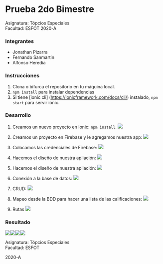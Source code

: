 # Prueba 2do Bimestre
Asignatura: Tópcios Especiales\
Facultad: ESFOT
2020-A

### Integrantes
- Jonathan Pizarra
- Fernando Sanmartin 
- Alfonso Heredia

### Instrucciones 

1. Clona o bifurca el repositorio en tu máquina local.
2. `npm install` para instalar dependencias
3. Si tiene [ionic cli] (https://ionicframework.com/docs/cli/) instalado, `npm start` para servir ionic.

### Desarrollo
1. Creamos un nuevo proyecto en Ionic: `npm install`.
![](https://raw.githubusercontent.com/SANMH/Prueba2_Topicos-/master/assets/1.PNG)

2. Creamos un proyecto en Firebase y le agregamos nuestra app:
![](https://raw.githubusercontent.com/SANMH/Prueba2_Topicos-/master/assets/2.PNG)

3. Colocamos las credenciales de Firebase: 
![](https://raw.githubusercontent.com/SANMH/Prueba2_Topicos-/master/assets/3.PNG)

4. Hacemos el diseño de nuestra apliación: 
![](https://raw.githubusercontent.com/SANMH/Prueba2_Topicos-/master/assets/5.PNG)

5. Hacemos el diseño de nuestra apliación: 
![](https://raw.githubusercontent.com/SANMH/Prueba2_Topicos-/master/assets/5.PNG)

6. Conexión a la base de datos:
![](https://raw.githubusercontent.com/SANMH/Prueba2_Topicos-/master/assets/8.PNG)

7. CRUD: 
![](https://raw.githubusercontent.com/SANMH/Prueba2_Topicos-/master/assets/9.PNG)

8. Mapeo desde la BDD para hacer una lista de las calificaciones: 
![](https://raw.githubusercontent.com/SANMH/Prueba2_Topicos-/master/assets/10.PNG)

9. Rutas
![](https://raw.githubusercontent.com/SANMH/Prueba2_Topicos-/master/assets/11.PNG)

### Resultado
![](https://raw.githubusercontent.com/SANMH/Prueba2_Topicos-/master/assets/12.png)![](https://raw.githubusercontent.com/SANMH/Prueba2_Topicos-/master/assets/13.png)![](https://raw.githubusercontent.com/SANMH/Prueba2_Topicos-/master/assets/14.png)![](https://raw.githubusercontent.com/SANMH/Prueba2_Topicos-/master/assets/15.png)

Asignatura: Tópcios Especiales\
Facultad: ESFOT

2020-A
